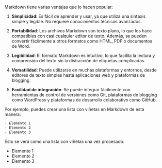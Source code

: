 Markdown tiene varias ventajas que lo hacen popular:

1. **Simplicidad**: Es fácil de aprender y usar, ya que utiliza una sintaxis simple y legible. No requiere conocimientos técnicos avanzados.

2. **Portabilidad**: Los archivos Markdown son texto plano, lo que los hace compatibles con casi cualquier editor de texto. Además, se pueden convertir fácilmente a otros formatos como HTML, PDF o documentos de Word.

3. **Legibilidad**: El formato Markdown es intuitivo, lo que facilita la lectura y comprensión del texto sin la distracción de etiquetas complicadas.

4. **Versatilidad**: Puede utilizarse en muchas plataformas y entornos, desde editores de texto simples hasta aplicaciones web y plataformas de blogging.

5. **Facilidad de integración**: Se puede integrar fácilmente con herramientas de control de versiones como Git, plataformas de blogging como WordPress y plataformas de desarrollo colaborativo como GitHub.

Por ejemplo, puedes crear una lista con viñetas en Markdown de esta manera:

```markdown
- Elemento 1
- Elemento 2
- Elemento 3
```

Esto se verá como una lista con viñetas una vez procesado:

- Elemento 1
- Elemento 2
- Elemento 3